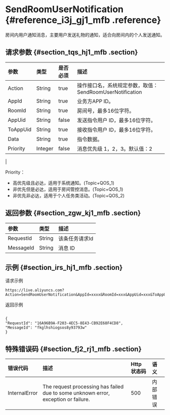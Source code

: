 # SendRoomUserNotification {#reference_i3j_gj1_mfb .reference}

房间内用户通知消息，主要用户发送礼物的通知，适合向房间内的个人发送通知。

## 请求参数 {#section_tqs_hj1_mfb .section}

|参数|类型|是否必须|描述|
|:-|:-|:---|:-|
|Action|String|true|操作接口名，系统规定参数，取值：SendRoomUserNotification|
|AppId|String|true|业务方APP ID。|
|RoomId|String|true|房间号，最多16位字符。|
|AppUid|String|false|发送指令用户 ID，最多16位字符。|
|ToAppUid|String|true|接收指令用户 ID，最多16位字符。|
|Data|String|true|指令数据。|
|Priority|Integer|false|消息优先级 1，2，3。默认值：2

|

Priority：

-   高优先级且必达，适用于系统通知。\(Topic+QOS\_1\)
-   非优先但是必达，适用于房间管控消息。\(Topic+QOS\_1\)
-   非优先非必达，适用于个人任务类活动。\(Topic+QOS\_2\)

## 返回参数 {#section_zgw_kj1_mfb .section}

|参数|类型|描述|
|:-|:-|:-|
|RequestId|String|该条任务请求Id|
|MessageId​|String|消息 ID|

## 示例 {#section_irs_hj1_mfb .section}

请求示例

```
https://live.aliyuncs.com?Action=SendRoomUserNotification&AppId=xxxx&RoomId=xxx&AppUid=xxx&ToAppUid=xxx&Data=xxx&Priority=xxx
```

返回示例

```

{
"RequestId": "16A96B9A-F203-4EC5-8E43-CB92E68F4CD8",
"MessageId": "fkglhshiogsos8y93793w"
}
```

## 特殊错误码 {#section_fj2_rj1_mfb .section}

|错误代码|描述|Http 状态码|语义|
|:---|:-|:-------|:-|
|InternalError|The request processing has failed due to some unknown error, exception or failure.|500|内部错误|

